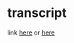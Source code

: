 # transcript


link <a href="https://gurelbs.github.io/transcript">here</a> or <a href="https://https://searchify.cf">here</a>
